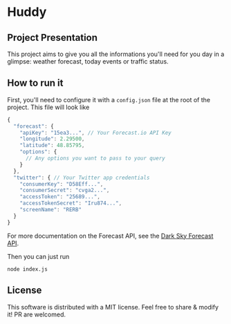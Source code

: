 # Huddy

## Project Presentation

This project aims to give you all the informations you'll need for you day in a glimpse: weather forecast, today events or traffic status.

## How to run it

First, you'll need to configure it with a `config.json` file at the root of the project.
This file will look like
```js
{
  "forecast": {
    "apiKey": "15ea3...", // Your Forecast.io API Key
    "longitude": 2.29500,
    "latitude": 48.85795,
    "options": {
      // Any options you want to pass to your query
    }
  },
  "twitter": { // Your Twitter app credentials
    "consumerKey": "D58Eff...",
    "consumerSecret": "cvga2...",
    "accessToken": "25689...",
    "accessTokenSecret": "Iru874...",
    "screenName": "RERB"
  }
}
```
For more documentation on the Forecast API, see the [Dark Sky Forecast API](https://developer.forecast.io/docs/v2).

Then you can just run
```
node index.js
```

## License

This software is distributed with a MIT license. Feel free to share & modify it! PR are welcomed.
